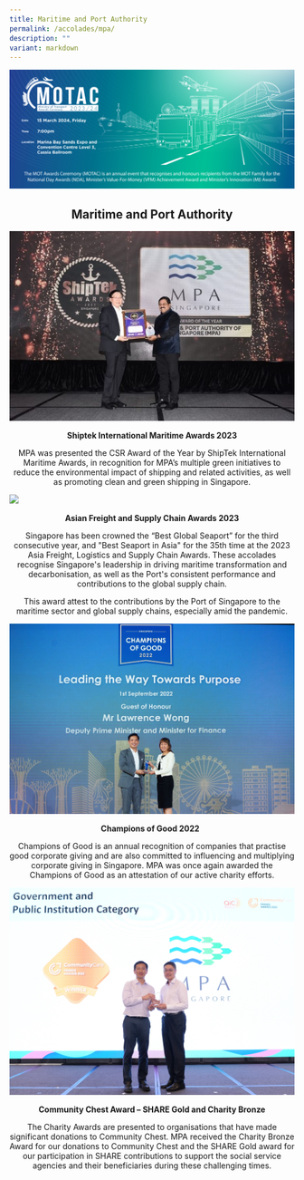 ```yaml
---
title: Maritime and Port Authority
permalink: /accolades/mpa/
description: ""
variant: markdown
---
```

![](/images/hero.png)

<center>
	<h2>Maritime and Port Authority</h2>
</center>

![](/images/ACCOLADES/MPA/ShipTek_International_Maritime_Award_2023.jpg)

<center>
	<p><b>Shiptek International Maritime Awards 2023</b></p>
	<p>MPA was presented the CSR Award of the Year by ShipTek International Maritime Awards, in recognition for MPA’s multiple green initiatives to reduce the environmental impact of shipping and related activities, as well as promoting clean and green shipping in Singapore.</p>
</center>

![](/images/ACCOLADES/MPA/AFLAS_2023.jpeg)

<center>
	<p><b>Asian Freight and Supply Chain Awards 2023</b></p>
	<p>Singapore has been crowned the “Best Global Seaport” for the third consecutive year, and "Best Seaport in Asia" for the 35th time at the 2023 Asia Freight, Logistics and Supply Chain Awards. These accolades recognise Singapore's leadership in driving maritime transformation and decarbonisation, as well as the Port's consistent performance and contributions to the global supply chain.</p>
	<p>This award attest to the contributions by the Port of Singapore to the maritime sector and global supply chains, especially amid the pandemic.</p>
</center>

![](/images/ACCOLADES/MPA/Champion_of_Good_2022_1_25.jpeg)

<center>
	<p><b>Champions of Good 2022 &nbsp;</b></p>
	<p>Champions of Good is an annual recognition of companies that practise good corporate giving and are also committed to influencing and multiplying corporate giving in Singapore. MPA was once again awarded the Champions of Good as an attestation of our active charity efforts.</p>
</center>

![](/images/ACCOLADES/MPA/Friends_of_Community_Care_Award_2023.jpg)

<center>
	<p><b>Community Chest Award – SHARE Gold and Charity Bronze</b></p>
	<p>The Charity Awards are presented to organisations that have made significant donations to Community Chest. MPA received the Charity Bronze Award for our donations to Community Chest and the SHARE Gold award for our participation in SHARE contributions to support the social service agencies and their beneficiaries during these challenging times.</p>
</center>